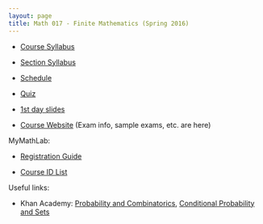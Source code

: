 ```yaml
---
layout: page
title: Math 017 - Finite Mathematics (Spring 2016)
---
```


* [Course Syllabus](https://www.math.psu.edu/files/17sylSp16.pdf)

* [Section Syllabus](/teaching/017-sp16/syllabus-017-sp16.pdf)

* [Schedule](https://www.math.psu.edu/files/17ScheduleSp16.pdf)

* [Quiz](/teaching/017-sp16/quiz)

* [1st day slides](/teaching/017-sp16/017-orientation.pdf)

* [Course Website](https://www.math.psu.edu/ug/courses/math017)  (Exam info, sample exams, etc. are here)

MyMathLab:

* [Registration Guide](https://www.math.psu.edu/files/MyMathLab_-_Student_Registration_with_Screen_Shots.pdf)

* [Course ID List](https://www.math.psu.edu/files/MMLSp16.pdf)

Useful links:

* Khan Academy: [Probability and Combinatorics](https://www.khanacademy.org/math/probability/probability-and-combinatorics-topic), [Conditional Probability and Sets](https://www.khanacademy.org/math/probability/independent-dependent-probability)
